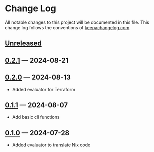 # Change Log
All notable changes to this project will be documented in this file. This change log follows the conventions of [keepachangelog.com](http://keepachangelog.com/).

## [Unreleased]

## [0.2.1] — 2024-08-21

## [0.2.0] — 2024-08-13
* Added evaluator for Terraform

## [0.1.1] — 2024-08-07
* Add basic cli functions

## [0.1.0] — 2024-07-28
* Added evaluator to translate Nix code

[0.1.0]: https://github.com/tanelso2/hack-a-lisp/compare/0.0.0...0.1.0
[0.1.1]: https://github.com/tanelso2/hack-a-lisp/compare/0.1.0...0.1.1
[0.2.0]: https://github.com/tanelso2/hack-a-lisp/compare/0.1.1...0.2.0
[0.2.1]: https://github.com/tanelso2/hack-a-lisp/compare/0.2.0...0.2.1
[Unreleased]: https://github.com/tanelso2/hack-a-lisp/compare/0.2.1...HEAD
